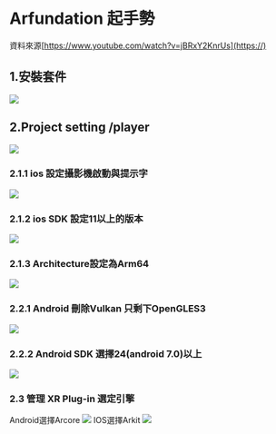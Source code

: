 # Arfundation 起手勢
資料來源[https://www.youtube.com/watch?v=jBRxY2KnrUs](https://)
## 1.安裝套件
![](https://i.imgur.com/cKjTGmD.png)
## 2.Project setting /player
![](https://i.imgur.com/Su9Ig2x.png)
### 2.1.1 ios 設定攝影機啟動與提示字
![](https://i.imgur.com/iHM10qX.png)
### 2.1.2 ios SDK 設定11以上的版本
![](https://i.imgur.com/PD1xs4u.png)
### 2.1.3 Architecture設定為Arm64
![](https://i.imgur.com/22QBKCC.png)

### 2.2.1 Android 刪除Vulkan 只剩下OpenGLES3
![](https://i.imgur.com/uGUG4p7.png)
### 2.2.2 Android SDK 選擇24(android 7.0)以上
![](https://i.imgur.com/H0BO914.png)

### 2.3 管理 XR Plug-in 選定引擎
Android選擇Arcore
![](https://i.imgur.com/R0GW451.png)
IOS選擇Arkit
![](https://i.imgur.com/ZrUqkNT.png)







